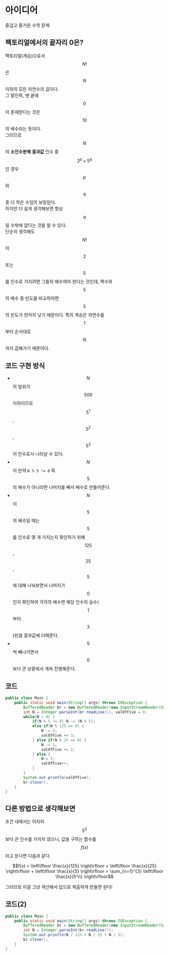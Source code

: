 # 아이디어
즐겁고 즐거운 수학 문제

## 팩토리얼에서의 끝자리 0은?
팩토리얼(계승)으로서 $$N!$$은 $$N$$ 이하의 모든 자연수의 곱이다.   
그 말인즉, 맨 끝에 $$0$$이 존재한다는 것은 $$10$$의 배수라는 뜻이다.   
그러므로 $$N$$의 **소인수분해 결과값** 인수 중 $$2^p×5^q$$인 경우 $$p$$와 $$q$$ 중 더 작은 수임이 보장된다.   
하지만 더 쉽게 생각해보면 항상 $$q$$일 수밖에 없다는 것을 알 수 있다.   
단순히 생각해도 $$N!$$이 $$2$$ 또는 $$5$$를 인수로 가지려면 그들의 배수여야 한다는 것인데, 짝수와 $$5$$의 배수 중 빈도를 비교하자면 $$5$$의 빈도가 현저히 낮기 때문이다.
특히 계승은 자연수를 $$1$$부터 순서대로 $$N$$까지 곱해가기 때문이다.

## 코드 구현 방식
- $$N$$의 범위가 $$500$$ 이하이므로 $$5^1$$, $$5^2$$, $$5^3$$이 인수로서 나타날 수 있다.
- $$N$$이 만약 `N % 5 != 0` 즉 $$5$$의 배수가 아니라면 나머지를 빼서 배수로 만들어준다.
- $$N$$이 $$5$$의 배수일 때는 $$5$$를 인수로 몇 개 가지는지 확인하기 위해 $$125$$, $$25$$, $$5$$에 대해 나눠보면서 나머지가 $$0$$인지 확인하여 각각의 배수면 해당 인수의 승수($$1$$부터 $$3$$)만큼 결과값에 더해준다.
- $$5$$씩 빼나가면서 $$0$$보다 큰 상황에서 계속 진행해준다.

## 코드
```JAVA
public class Main {
    public static void main(String[] args) throws IOException {
        BufferedReader br = new BufferedReader(new InputStreamReader(System.in));
        int N = Integer.parseInt(br.readLine()), valOfFive = 0;
        while(N > 0) {
            if(N % 5 != 0) N -= (N % 5);
            else if(N % 125 == 0) {
                N -= 5;
                valOfFive += 3;
            } else if(N % 25 == 0) {
                N -= 5;
                valOfFive += 2;
            } else {
                N-= 5;
                valOfFive++;
            }
        }
        System.out.println(valOfFive);
        br.close();
    }
}
```

## 다른 방법으로 생각해보면
조건 내에서는 어차피 $$5^3$$보다 큰 인수를 가지지 않으니, 값을 구하는 함수를 $$f(x)$$라고 둔다면 다음과 같다.

$$f(x) = \left\lfloor \frac{x}{125} \right\rfloor + \left\lfloor \frac{x}{25} \right\rfloor + \left\lfloor \frac{x}{5} \right\rfloor = \sum_{n=1}^{3} \left\lfloor \frac{x}{5^n} \right\rfloor$$

그러므로 이걸 그냥 계산해서 답으로 제출하게 만들면 된다!

## 코드(2)
```JAVA
public class Main {
    public static void main(String[] args) throws IOException {
        BufferedReader br = new BufferedReader(new InputStreamReader(System.in));
        int N = Integer.parseInt(br.readLine());
        System.out.println(N / 125 + N / 25 + N / 5);
        br.close();
    }
}
```
